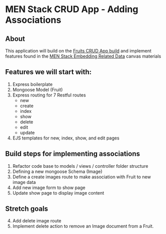 # MEN Stack CRUD App - Adding Associations

## About 
This application will build on the [Fruits CRUD App build](https://pages.git.generalassemb.ly/modular-curriculum-all-courses/men-stack-crud-app-fruits/canvas-landing-pages/seb.html) and implement features found in the [MEN Stack Embedding Related Data](https://pages.git.generalassemb.ly/modular-curriculum-all-courses/men-stack-embedding-related-data-skyrockit/canvas-landing-pages/seb.html) canvas materials

## Features we will start with: 
1. Express boilerplate
2. Mongoose Model (Fruit)
3. Express routing for 7 Restful routes
    - new
    - create
    - index
    - show
    - delete
    - edit
    - update
4. EJS templates for new, index, show, and edit pages

## Build steps for implementing associations
1. Refactor code base to models / views / controller folder structure
1. Defining a new mongoose Schema (Image)
2. Define a create images route to make association with Fruit to new image data
3. Add new image form to show page 
3. Update show page to display image content

## Stretch goals
4. Add delete image route
5. Implement delete action to remove an Image document from a Fruit. 
 
